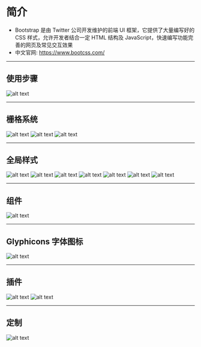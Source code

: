 # 简介

- Bootstrap 是由 Twitter 公司开发维护的前端 UI 框架，它提供了大量编写好的 CSS 样式，允许开发者结合一定
  HTML 结构及 JavaScript，快速编写功能完善的网页及常见交互效果
- 中文官网: https://www.bootcss.com/

---

## 使用步骤

![alt text](./image/bs1.png)

---

## 栅格系统

![alt text](./image/bs2.png)
![alt text](./image/bs3.png)
![alt text](./image/bs4.png)

---

## 全局样式

![alt text](./image/bs5.png)
![alt text](./image/bs6.png)
![alt text](./image/bs7.png)
![alt text](./image/bs8.png)
![alt text](./image/bs9.png)
![alt text](./image/bs10.png)
![alt text](./image/bs11.png)

---

## 组件

![alt text](./image/bs12.png)

---

## Glyphicons 字体图标

![alt text](./image/bs13.png)

---

## 插件

![alt text](./image/bs14.png)
![alt text](./image/bs15.png)

---

## 定制

![alt text](./image/bs16.png)
